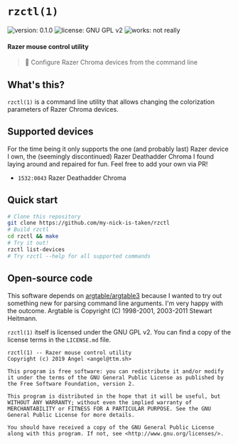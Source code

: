 # `rzctl(1)`
![version: 0.1.0](https://img.shields.io/badge/version-1.0-blue.svg)
![license: GNU GPL v2](https://img.shields.io/badge/license-GNU_GPL_v2-brightgreen.svg)
![works: not really](https://img.shields.io/badge/works-not_really-brightgreen.svg)
#### Razer mouse control utility
> 🌈️ Configure Razer Chroma devices from the command line

## What's this?
`rzctl(1)` is a command line utility that allows changing the colorization parameters of Razer Chroma devices.

## Supported devices
For the time being it only supports the one (and probably last) Razer device I own, the (seemingly discontinued) Razer Deathadder Chroma I found laying around and repaired for fun.
Feel free to add your own via PR!

- `1532:0043` Razer Deathadder Chroma

## Quick start
```sh
# Clone this repository
git clone https://github.com/my-nick-is-taken/rzctl
# Build rzctl
cd rzctl && make
# Try it out!
rzctl list-devices
# Try rzctl --help for all supported commands
```

## Open-source code
This software depends on [argtable/argtable3](https://github.com/argtable/argtable3/) because I wanted to try out something new for parsing command line arguments. I'm very happy with the outcome.
Argtable is Copyright (C) 1998-2001, 2003-2011 Stewart Heitmann. 

`rzctl(1)` itself is licensed under the GNU GPL v2. You can find a copy of the license terms in the `LICENSE.md` file.

```
rzctl(1) -- Razer mouse control utility
Copyright (c) 2019 Angel <angel@ttm.sh>

This program is free software: you can redistribute it and/or modify
it under the terms of the GNU General Public License as published by
the Free Software Foundation, version 2.

This program is distributed in the hope that it will be useful, but
WITHOUT ANY WARRANTY; without even the implied warranty of
MERCHANTABILITY or FITNESS FOR A PARTICULAR PURPOSE. See the GNU
General Public License for more details.

You should have received a copy of the GNU General Public License
along with this program. If not, see <http://www.gnu.org/licenses/>.
```
